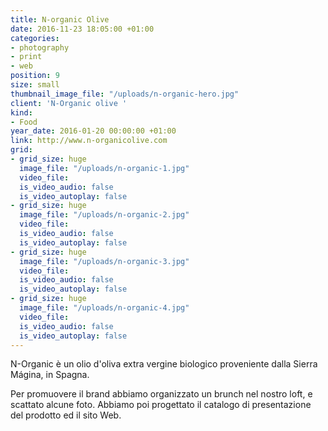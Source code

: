 ```yaml
---
title: N-organic Olive
date: 2016-11-23 18:05:00 +01:00
categories:
- photography
- print
- web
position: 9
size: small
thumbnail_image_file: "/uploads/n-organic-hero.jpg"
client: 'N-Organic olive '
kind:
- Food
year_date: 2016-01-20 00:00:00 +01:00
link: http://www.n-organicolive.com
grid:
- grid_size: huge
  image_file: "/uploads/n-organic-1.jpg"
  video_file: 
  is_video_audio: false
  is_video_autoplay: false
- grid_size: huge
  image_file: "/uploads/n-organic-2.jpg"
  video_file: 
  is_video_audio: false
  is_video_autoplay: false
- grid_size: huge
  image_file: "/uploads/n-organic-3.jpg"
  video_file: 
  is_video_audio: false
  is_video_autoplay: false
- grid_size: huge
  image_file: "/uploads/n-organic-4.jpg"
  video_file: 
  is_video_audio: false
  is_video_autoplay: false
---
```


N-Organic è un olio d'oliva extra vergine biologico proveniente dalla Sierra Mágina, in Spagna.

Per promuovere il brand abbiamo organizzato un brunch nel nostro loft, e scattato alcune foto.
Abbiamo poi progettato il catalogo di presentazione del prodotto ed il sito Web.
